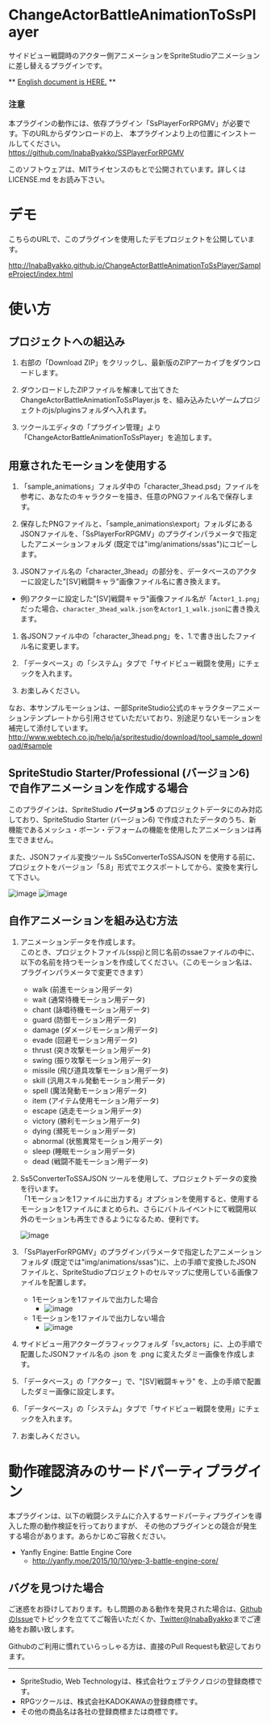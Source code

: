 # ChangeActorBattleAnimationToSsPlayer
サイドビュー戦闘時のアクター側アニメーションをSpriteStudioアニメーションに差し替えるプラグインです。  

\*\* [English document is HERE.](README_EN.md) \*\*

### 注意
本プラグインの動作には、依存プラグイン「SsPlayerForRPGMV」が必要です。下のURLからダウンロードの上、
本プラグインより上の位置にインストールしてください。  
https://github.com/InabaByakko/SSPlayerForRPGMV

このソフトウェアは、MITライセンスのもとで公開されています。詳しくは LICENSE.md をお読み下さい。  

# デモ
こちらのURLで、このプラグインを使用したデモプロジェクトを公開しています。  

http://InabaByakko.github.io/ChangeActorBattleAnimationToSsPlayer/SampleProject/index.html

# 使い方

## プロジェクトへの組込み

1. 右部の「Download ZIP」をクリックし、最新版のZIPアーカイブをダウンロードします。   
  
1. ダウンロードしたZIPファイルを解凍して出てきた ChangeActorBattleAnimationToSsPlayer.js を、組み込みたいゲームプロジェクトのjs/pluginsフォルダへ入れます。  
   
1. ツクールエディタの「プラグイン管理」より「ChangeActorBattleAnimationToSsPlayer」を追加します。  

## 用意されたモーションを使用する

1. 「sample\_animations」フォルダ中の「character\_3head.psd」ファイルを参考に、あなたのキャラクターを描き、任意のPNGファイル名で保存します。  

1. 保存したPNGファイルと、「sample\_animations\\export」フォルダにあるJSONファイルを、「SsPlayerForRPGMV」のプラグインパラメータで指定したアニメーションフォルダ
(既定では"img/animations/ssas")にコピーします。  

1. JSONファイル名の「character\_3head」の部分を、データベースのアクターに設定した"[SV]戦闘キャラ"画像ファイル名に書き換えます。 
  - 例)アクターに設定した"[SV]戦闘キャラ"画像ファイル名が「`Actor1_1.png`」だった場合、`character_3head_walk.json`を`Actor1_1_walk.json`に書き換えます。 
  
1. 各JSONファイル中の「character\_3head.png」を、1.で書き出したファイル名に変更します。  

1. 「データベース」の「システム」タブで「サイドビュー戦闘を使用」にチェックを入れます。  

1. お楽しみください。  

なお、本サンプルモーションは、一部SpriteStudio公式のキャラクターアニメーションテンプレートから引用させていただいており、別途足りないモーションを補完して添付しています。  
http://www.webtech.co.jp/help/ja/spritestudio/download/tool_sample_download/#sample

## SpriteStudio Starter/Professional (バージョン6) で自作アニメーションを作成する場合

このプラグインは、SpriteStudio **バージョン5** のプロジェクトデータにのみ対応しており、SpriteStudio Starter (バージョン6) で作成されたデータのうち、新機能であるメッシュ・ボーン・デフォームの機能を使用したアニメーションは再生できません。

また、JSONファイル変換ツール Ss5ConverterToSSAJSON を使用する前に、プロジェクトをバージョン「5.8」形式でエクスポートしてから、変換を実行して下さい。

![image](https://user-images.githubusercontent.com/3094590/94986114-ec24cc80-0596-11eb-8373-ccf73cf041b3.png)
![image](https://user-images.githubusercontent.com/3094590/94986118-f050ea00-0596-11eb-979b-b3c9e76fc376.png)


## 自作アニメーションを組み込む方法

1. アニメーションデータを作成します。  
このとき、プロジェクトファイル(sspj)と同じ名前のssaeファイルの中に、以下の名前を持つモーションを作成してください。（このモーション名は、プラグインパラメータで変更できます）
    * walk (前進モーション用データ)
    * wait (通常待機モーション用データ)
    * chant (詠唱待機モーション用データ)
    * guard (防御モーション用データ)
    * damage (ダメージモーション用データ)
    * evade (回避モーション用データ)
    * thrust (突き攻撃モーション用データ)
    * swing (振り攻撃モーション用データ)
    * missile (飛び道具攻撃モーション用データ)
    * skill (汎用スキル発動モーション用データ)
    * spell (魔法発動モーション用データ)
    * item (アイテム使用モーション用データ)
    * escape (逃走モーション用データ)
    * victory (勝利モーション用データ)
    * dying (瀕死モーション用データ)
    * abnormal (状態異常モーション用データ)
    * sleep (睡眠モーション用データ)
    * dead (戦闘不能モーション用データ)

1. Ss5ConverterToSSAJSON ツールを使用して、プロジェクトデータの変換を行います。  
「1モーションを1ファイルに出力する」オプションを使用すると、使用するモーションを1ファイルにまとめられ、さらにバトルイベントにて戦闘用以外のモーションも再生できるようになるため、便利です。


    ![image](https://user-images.githubusercontent.com/3094590/94986257-35c1e700-0598-11eb-8cf5-82aee436630d.png)


1. 「SsPlayerForRPGMV」のプラグインパラメータで指定したアニメーションフォルダ
(既定では"img/animations/ssas")に、上の手順で変換したJSONファイルと、SpriteStudioプロジェクトのセルマップに使用している画像ファイルを配置します。  
    * 1モーションを1ファイルで出力した場合
        * ![image](https://user-images.githubusercontent.com/3094590/94986298-8afdf880-0598-11eb-80ad-ac9ac4167e65.png)
    * 1モーションを1ファイルで出力しない場合
        * ![image](https://user-images.githubusercontent.com/3094590/94986284-6e61c080-0598-11eb-9fe9-e3131bc35a13.png)


1. サイドビュー用アクターグラフィックフォルダ「sv_actors」に、上の手順で配置したJSONファイル名の .json を .png に変えたダミー画像を作成します。

1. 「データベース」の「アクター」で、"[SV]戦闘キャラ" を、上の手順で配置したダミー画像に設定します。

2. 「データベース」の「システム」タブで「サイドビュー戦闘を使用」にチェックを入れます。   

3. お楽しみください。  


# 動作確認済みのサードパーティプラグイン
本プラグインは、以下の戦闘システムに介入するサードパーティプラグインを導入した際の動作検証を行っておりますが、
その他のプラグインとの競合が発生する場合があります。あらかじめご容赦ください。

* Yanfly Engine: Battle Engine Core
    - http://yanfly.moe/2015/10/10/yep-3-battle-engine-core/
    
## バグを見つけた場合
 
ご迷惑をお掛けしております。もし問題のある動作を発見された場合は、[GithubのIssue](https://github.com/InabaByakko/ChangeActorBattleAnimationToSsPlayer/issues)でトピックを立ててご報告いただくか、[Twitter@InabaByakko](https://twitter.com/InabaByakko)までご連絡をお願い致します。

Githubのご利用に慣れていらっしゃる方は、直接のPull Requestも歓迎しております。

---

- SpriteStudio, Web Technologyは、株式会社ウェブテクノロジの登録商標です。
- RPGツクールは、株式会社KADOKAWAの登録商標です。
- その他の商品名は各社の登録商標または商標です。

